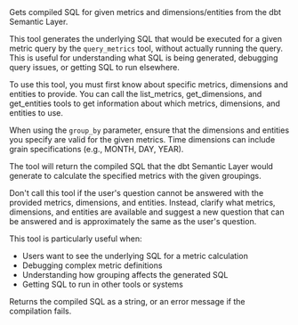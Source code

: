 <instructions>
Gets compiled SQL for given metrics and dimensions/entities from the dbt Semantic Layer.

This tool generates the underlying SQL that would be executed for a given metric query by the `query_metrics` tool,
without actually running the query. This is useful for understanding what SQL is being
generated, debugging query issues, or getting SQL to run elsewhere.

To use this tool, you must first know about specific metrics, dimensions and
entities to provide. You can call the list_metrics, get_dimensions,
and get_entities tools to get information about which metrics, dimensions,
and entities to use.

When using the `group_by` parameter, ensure that the dimensions and entities
you specify are valid for the given metrics. Time dimensions can include
grain specifications (e.g., MONTH, DAY, YEAR).

The tool will return the compiled SQL that the dbt Semantic Layer would generate
to calculate the specified metrics with the given groupings.

Don't call this tool if the user's question cannot be answered with the provided
metrics, dimensions, and entities. Instead, clarify what metrics, dimensions,
and entities are available and suggest a new question that can be answered
and is approximately the same as the user's question.

This tool is particularly useful when:
- Users want to see the underlying SQL for a metric calculation
- Debugging complex metric definitions
- Understanding how grouping affects the generated SQL
- Getting SQL to run in other tools or systems
</instructions>

Returns the compiled SQL as a string, or an error message if the compilation fails.